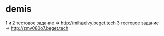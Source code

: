 # demis
1 и 2 тестовое задание => http://mihaelvy.beget.tech
3 тестовое задание => http://zmv080o7.beget.tech
